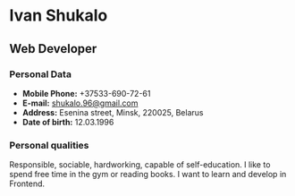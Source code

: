# Ivan Shukalo

## Web Developer

### Personal Data

* **Mobile Phone:** +37533-690-72-61
* **E-mail:** shukalo.96@gmail.com
* **Address:** Esenina street, Minsk, 220025, Belarus
* **Date of birth:** 12.03.1996

### Personal qualities

Responsible, sociable, hardworking, capable of self-education. I like to spend free time in the gym or reading books. I want to learn and develop in Frontend.